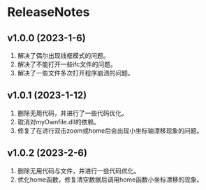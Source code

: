 # ReleaseNotes

## v1.0.0 (2023-1-6)

1. 解决了偶尔出现线框模式的问题。
2. 解决了不能打开一些ifc文件的问题。
3. 解决了一些文件多次打开程序崩溃的问题。

## v1.0.1 (2023-1-12)

1. 删除无用代码，并进行了一些代码优化。
2. 取消对myOwnfile.dll的依赖。
3. 修复了在进行双击zoom或home后会出现小坐标轴漂移现象的问题。

## v1.0.2 (2023-2-6)

1. 删除无用代码与文件，并进行一些代码优化。
2. 优化home函数，修复清空数据后调用home函数小坐标漂移的现象。

